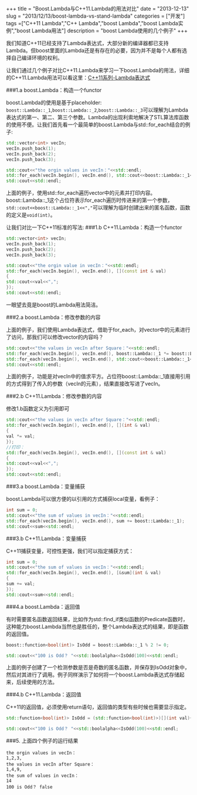 +++
title = "Boost.Lambda与C++11.Lambda的用法对比"
date = "2013-12-13"
slug = "2013/12/13/boost-lambda-vs-stand-lambda"
categories = ["开发"]
tags =["C++11 Lambda","C++ Lambda","boost Lambda","boost Lambda实例","boost Lambda用法"]
description = "boost Lambda使用的几个例子"
+++

我们知道C++11已经支持了Lambda表达式，大部分新的编译器都已支持Lambda。但boost里面的Lambda还是有存在的必要，因为并不是每个人都有选择自己编译环境的权利。

让我们通过几个例子对比C++11.Lambda来学习一下boost.Lambda的用法，详细的C++11.Lambda用法可以看这里：[C++11系列-Lambda表达式][1]

###1.a boost.Lambda：构造一个functor

boost.Lambda的使用是基于placeholder: `boost::Lambda::_1`,`boost::Lambda::_2`,`boost::Lambda::_3`可以理解为Lambda表达式的第一、第二、第三个参数。Lambda的出现利索地解决了STL算法库函数的使用不便。让我们首先看一个最简单的boost.Lambda与std::for_each结合的例子:

```cpp
std::vector<int> vecIn;
vecIn.push_back(1);
vecIn.push_back(2);
vecIn.push_back(3);

std::cout<<"the orgin values in vecIn："<<std::endl;
std::for_each(vecIn.begin(), vecIn.end(), std::cout<<boost::Lambda::_1<<",");
std::cout<<std::endl;
```

上面的例子，使用std::for_each遍历vector中的元素并打印内容。boost::Lambda::_1这个占位符表示for_each遍历时传进来的第一个参数，`std::cout<<boost::Lambda::_1<<","`可以理解为临时创建出来的匿名函数，函数的定义是`void(int)`。

让我们对比一下C++11标准的写法:
###1.b C++11.Lambda：构造一个functor

```cpp
std::vector<int> vecIn;
vecIn.push_back(1);
vecIn.push_back(2);
vecIn.push_back(3);

std::cout<<"the orgin value in vecIn："<<std::endl;
std::for_each(vecIn.begin(), vecIn.end(), [](const int & val)
{
std::cout<<val<<",";
});
std::cout<<std::endl;
```
一眼望去竟是boost的Lambda用法简洁。

###2.a boost.Lambda：修改参数的内容

上面的例子，我们使用Lambda表达式，借助于for_each，对vector中的元素进行了访问，那我们可以修改vector的内容吗？

```cpp
std::cout<<"the values in vecIn after Square："<<std::endl;
std::for_each(vecIn.begin(), vecIn.end(), boost::Lambda::_1 *= boost::Lambda::_1);
std::for_each(vecIn.begin(), vecIn.end(), std::cout<<boost::Lambda::_1<<",");//打印
std::cout<<std::endl;
```
上面的例子，功能是对vecIn中的值求平方。占位符boost::Lambda::_1直接用引用的方式得到了传入的参数（vecIn的元素），结果直接改写进了vecIn。

###2.b C++11.Lambda：修改参数的内容

修改1.b函数定义为引用即可

```cpp
std::cout<<"the values in vecIn after Square："<<std::endl;
std::for_each(vecIn.begin(), vecIn.end(), [](int & val)
{
val *= val;
});
//打印：
std::for_each(vecIn.begin(), vecIn.end(), [](const int & val)
{
std::cout<<val<<",";
});
std::cout<<std::endl;
```
###3.a boost.Lambda：变量捕获

boost.Lambda可以很方便的以引用的方式捕获local变量，看例子：

```cpp
int sum = 0;
std::cout<<"the sum of values in vecIn："<<std::endl;
std::for_each(vecIn.begin(), vecIn.end(), sum += boost::Lambda::_1);
std::cout<<sum<<std::endl;
```

###3.b C++11.Lambda：变量捕获

C++11捕获变量，可控性更强，我们可以指定捕获方式：

```cpp
int sum = 0;
std::cout<<"the sum of values in vecIn："<<std::endl;
std::for_each(vecIn.begin(), vecIn.end(), [&sum](int & val)
{
sum += val;
});
std::cout<<sum<<std::endl;
```

###4.a boost.Lambda：返回值

有时需要匿名函数返回结果，比如作为std::find_if类似函数的Predicate函数时，这种能力boost.Lambda当然也是胜任的，整个Lambda表达式的结果，即是函数的返回值。

```cpp
boost::function<bool(int)> IsOdd = boost::Lambda::_1 % 2 != 0; 

std::cout<<"100 is Odd？ "<<std::boolalpha<<IsOdd(100)<<std::endl;
```
上面的例子创建了一个检测参数是否是奇数的匿名函数，并保存到IsOdd对象中，然后对其进行了调用。例子同样演示了如何将一个boost.Lambda表达式存储起来，后续使用的方法。

###4.b C++11.Lambda：返回值

C++11的返回值，必须使用return语句，返回值的类型有些时候也需要显示指定。
```cpp
std::function<bool(int)> IsOdd = (std::function<bool(int)>)[](int val){return val % 2 != 0;};

std::cout<<"100 is Odd？ "<<std::boolalpha<<IsOdd(100)<<std::endl;
```

###5. 上面四个例子的运行结果

    the orgin values in vecIn：
    1,2,3,
    the values in vecIn after Square：
    1,4,9,
    the sum of values in vecIn：
    14
    100 is Odd？ false

[1]:/blog/2013/08/11/lambda-closures/
